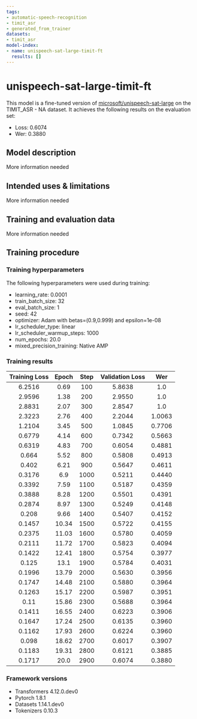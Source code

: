 ```yaml
---
tags:
- automatic-speech-recognition
- timit_asr
- generated_from_trainer
datasets:
- timit_asr
model-index:
- name: unispeech-sat-large-timit-ft
  results: []
---
```


<!-- This model card has been generated automatically according to the information the Trainer had access to. You
should probably proofread and complete it, then remove this comment. -->

# unispeech-sat-large-timit-ft

This model is a fine-tuned version of [microsoft/unispeech-sat-large](https://huggingface.co/microsoft/unispeech-sat-large) on the TIMIT_ASR - NA dataset.
It achieves the following results on the evaluation set:
- Loss: 0.6074
- Wer: 0.3880

## Model description

More information needed

## Intended uses & limitations

More information needed

## Training and evaluation data

More information needed

## Training procedure

### Training hyperparameters

The following hyperparameters were used during training:
- learning_rate: 0.0001
- train_batch_size: 32
- eval_batch_size: 1
- seed: 42
- optimizer: Adam with betas=(0.9,0.999) and epsilon=1e-08
- lr_scheduler_type: linear
- lr_scheduler_warmup_steps: 1000
- num_epochs: 20.0
- mixed_precision_training: Native AMP

### Training results

| Training Loss | Epoch | Step | Validation Loss | Wer    |
|:-------------:|:-----:|:----:|:---------------:|:------:|
| 6.2516        | 0.69  | 100  | 5.8638          | 1.0    |
| 2.9596        | 1.38  | 200  | 2.9550          | 1.0    |
| 2.8831        | 2.07  | 300  | 2.8547          | 1.0    |
| 2.3223        | 2.76  | 400  | 2.2044          | 1.0063 |
| 1.2104        | 3.45  | 500  | 1.0845          | 0.7706 |
| 0.6779        | 4.14  | 600  | 0.7342          | 0.5663 |
| 0.6319        | 4.83  | 700  | 0.6054          | 0.4881 |
| 0.664         | 5.52  | 800  | 0.5808          | 0.4913 |
| 0.402         | 6.21  | 900  | 0.5647          | 0.4611 |
| 0.3176        | 6.9   | 1000 | 0.5211          | 0.4440 |
| 0.3392        | 7.59  | 1100 | 0.5187          | 0.4359 |
| 0.3888        | 8.28  | 1200 | 0.5501          | 0.4391 |
| 0.2874        | 8.97  | 1300 | 0.5249          | 0.4148 |
| 0.208         | 9.66  | 1400 | 0.5407          | 0.4152 |
| 0.1457        | 10.34 | 1500 | 0.5722          | 0.4155 |
| 0.2375        | 11.03 | 1600 | 0.5780          | 0.4059 |
| 0.2111        | 11.72 | 1700 | 0.5823          | 0.4094 |
| 0.1422        | 12.41 | 1800 | 0.5754          | 0.3977 |
| 0.125         | 13.1  | 1900 | 0.5784          | 0.4031 |
| 0.1996        | 13.79 | 2000 | 0.5630          | 0.3956 |
| 0.1747        | 14.48 | 2100 | 0.5880          | 0.3964 |
| 0.1263        | 15.17 | 2200 | 0.5987          | 0.3951 |
| 0.11          | 15.86 | 2300 | 0.5688          | 0.3964 |
| 0.1411        | 16.55 | 2400 | 0.6223          | 0.3906 |
| 0.1647        | 17.24 | 2500 | 0.6135          | 0.3960 |
| 0.1162        | 17.93 | 2600 | 0.6224          | 0.3960 |
| 0.098         | 18.62 | 2700 | 0.6017          | 0.3907 |
| 0.1183        | 19.31 | 2800 | 0.6121          | 0.3885 |
| 0.1717        | 20.0  | 2900 | 0.6074          | 0.3880 |


### Framework versions

- Transformers 4.12.0.dev0
- Pytorch 1.8.1
- Datasets 1.14.1.dev0
- Tokenizers 0.10.3
